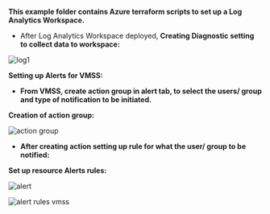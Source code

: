 **This example folder contains Azure terraform scripts to set up a Log Analytics Workspace.**

* After Log Analytics Workspace deployed,
**Creating Diagnostic setting to collect data to workspace:**

![log1](https://github.com/user-attachments/assets/45e0f846-9887-43e0-a804-fe5036757757)

**Setting up Alerts for VMSS:**
* **From VMSS, create action group in alert tab, to select the users/ group and type of notification to be initiated.**

**Creation of action group:**

![action group](https://github.com/user-attachments/assets/62faf425-8bd9-452f-9dd0-1a0f73b234c3)


* **After creating action setting up rule for what the user/ group to be notified:**

**Set up resource Alerts rules:**

  ![alert](https://github.com/user-attachments/assets/ffcb46de-786a-48a3-974a-b37fca552f33)

![alert rules vmss](https://github.com/user-attachments/assets/b70bc023-a1be-4725-bc20-2d727bd18bf3)
